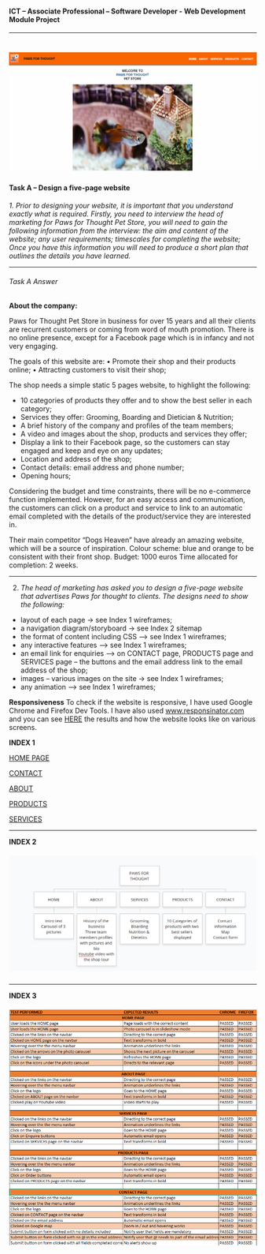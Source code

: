 #### ICT – Associate Professional – Software Developer - Web Development Module Project

------
<h1 align="center">
<a  href=""  target="_blank"><img  src="/testing/Home/animation-navbar-and-photo-carousel.gif"  alt="Paws4Thought desktop screen"/></a>
</h1>

#### **Task A – Design a five-page website**

*1. Prior to designing your website, it is important that you understand exactly what is required.*
*Firstly, you need to interview the head of marketing for Paws for Thought Pet Store, you will need to gain the following information from the interview:*
*the aim and content of the website;*
*any user requirements;*
*timescales for completing the website;*
*Once you have this information you will need to produce a short plan that outlines the details you have learned.*



------

###### Task A Answer

**About the company:** 

Paws for Thought Pet Store in business for over 15 years and all their clients are recurrent customers or coming from word of mouth promotion. There is no online presence, except for a Facebook page which is in infancy and not very engaging. 

The goals of this website are:
• Promote their shop and their products online; 
• Attracting customers to visit their shop; 

The shop needs a simple static 5 pages website, to highlight the following:
- 10 categories of products they offer and to show the best seller in each category;
 - Services they offer: Grooming, Boarding and Dietician & Nutrition; 
 -  A brief history of the company and profiles of the team members; 
 - A video and images about the shop, products and services they offer;
 -  Display a link to their Facebook page, so the customers can stay engaged and keep and eye on any updates; 
 -  Location and address of the shop;
 -  Contact details: email address and phone number; 
 -  Opening hours; 

Considering the budget and time constraints, there will be no e-commerce function implemented. However, for an easy access and communication, the customers can click on a product and service to link to an automatic email completed with the details of the product/service they are interested in.

Their main competitor “Dogs Heaven” have already an amazing website, which will be a source of inspiration. Colour scheme: blue and orange to be consistent with their front shop. Budget: 1000 euros Time allocated for completion: 2 weeks.

------



2. *The head of marketing has asked you to design a five-page website that advertises Paws for thought to clients. The designs need to show the following:*
  - layout of each page -> see Index 1 wireframes;
  - a navigation diagram/storyboard -> see Index 2 sitemap
  - the format of content including CSS –> see Index 1 wireframes;
  - any interactive features –> see Index 1 wireframes;
  - an email link for enquiries –> on CONTACT page, PRODUCTS page and SERVICES page     –  the buttons and the email address link to the email address of the shop;
  - images – various images on the site -> see Index 1 wireframes;
  - any animation –> see Index 1 wireframes;
  
  
**Responsiveness**
To check if the website is responsive, I have used Google Chrome and Firefox Dev Tools. I have also used www.responsinator.com and you can see [HERE](http://www.responsinator.com/?url=https%3A%2F%2Fandreeaiosip.github.io%2Fpet-shop%2Findex.html) the results and how the website looks like on various screens.



**INDEX 1** 

[HOME PAGE](https://github.com/andreeaiosip/pet-shop/blob/master/Wireframes/Home.png)

[CONTACT](https://github.com/andreeaiosip/pet-shop/blob/master/Wireframes/CONTACT.png)

[ABOUT](https://github.com/andreeaiosip/pet-shop/blob/master/Wireframes/ABOUT.png)

[PRODUCTS](https://github.com/andreeaiosip/pet-shop/blob/master/Wireframes/PRODUCTS.png)

[SERVICES](https://github.com/andreeaiosip/pet-shop/blob/master/Wireframes/SERVICES.png)


------

**INDEX 2**

<h5 align="center">
<a  href=""  target="_blank"><img  src="/testing/Site-map.PNG"  alt=" Site map"/></a>
</h5>

------

**INDEX 3**

<h5 align="center">
<a  href=""  target="_blank"><img  src="/testing/Testing.PNG"  alt="Browsers testing performance"/></a>
</h5>
